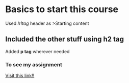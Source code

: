 # Basics to start this course
 Used _h1tag_ header as >Starting content
 ## Included the other stuff using h2 tag
 Added **p tag** wherever needed
### To see my assignment
[Visit this link!!](https://github.com/yashpshah/Assignment_1)